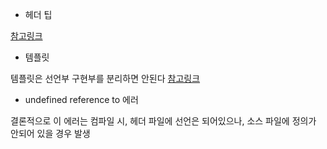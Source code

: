 - 헤더 팁

[참고링크](https://mufflemumble.tistory.com/13)

- 템플릿

템플릿은 선언부 구현부를 분리하면 안된다
[참고링크](https://daekyoulibrary.tistory.com/entry/C-%ED%85%9C%ED%94%8C%EB%A6%BFTemplate%EC%9D%80-%ED%97%A4%EB%8D%94%ED%8C%8C%EC%9D%BC%EA%B3%BC-%EA%B5%AC%ED%98%84%EB%B6%80-%ED%8C%8C%EC%9D%BC%EC%9D%84-%EB%82%98%EB%88%84%EB%A9%B4-%EC%95%88-%EB%90%9C%EB%8B%A4-Error-LNK-2019)

- undefined reference to 에러

결론적으로 이 에러는 컴파일 시, 헤더 파일에 선언은 되어있으나, 소스 파일에 정의가 안되어 있을 경우 발생

